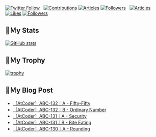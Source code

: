 [![Twitter Follow](https://img.shields.io/twitter/follow/hyperdb?label=twitter&logo=twitter&style=plastic)](https://twitter.com/hyperdb)
&nbsp;
[![Contributions](https://badgen.org/img/qiita/hyperdb/contributions?style=plastic)](https://qiita.com/hyperdb)
[![Articles](https://badgen.org/img/qiita/hyperdb/articles?style=plastic)](https://qiita.com/hyperdb)
[![Followers](https://badgen.org/img/qiita/hyperdb/followers?style=plastic)](https://qiita.com/hyperdb)
&nbsp;
[![Articles](https://badgen.org/img/zenn/hyperdb/articles)](https://zenn.dev/hyperdb)
[![Likes](https://badgen.org/img/zenn/hyperdb/likes?style=plastic)](https://zenn.dev/hyperdb)
[![Followers](https://badgen.org/img/zenn/hyperdb/followers?style=plastic)](https://zenn.dev/hyperdb)

## 🔖Ｍy Stats

[![GitHub stats](https://github-readme-stats-eight-theta.vercel.app/api?username=hyperdb&theme=radical&count_private=true&show_icons=true)](https://github.com/anuraghazra/github-readme-stats)

## 🔖Ｍy Trophy

[![trophy](https://github-profile-trophy.vercel.app/?username=hyperdb&theme=onedark)](https://github.com/ryo-ma/github-profile-trophy)

## 🔖Ｍy Blog Post

<!-- BLOG-POST-LIST:START -->
- [［AtCoder］ABC-132｜A - Fifty-Fifty](https://zenn.dev/hyperdb/articles/d43e240b206cc5)
- [［AtCoder］ABC-132｜B - Ordinary Number](https://zenn.dev/hyperdb/articles/8517e7d17aff88)
- [［AtCoder］ABC-131｜A - Security](https://zenn.dev/hyperdb/articles/6796234739e31b)
- [［AtCoder］ABC-131｜B - Bite Eating](https://zenn.dev/hyperdb/articles/5a7f8623dedbf4)
- [［AtCoder］ABC-130｜A - Rounding](https://zenn.dev/hyperdb/articles/f7be603fd584e9)
<!-- BLOG-POST-LIST:END -->
